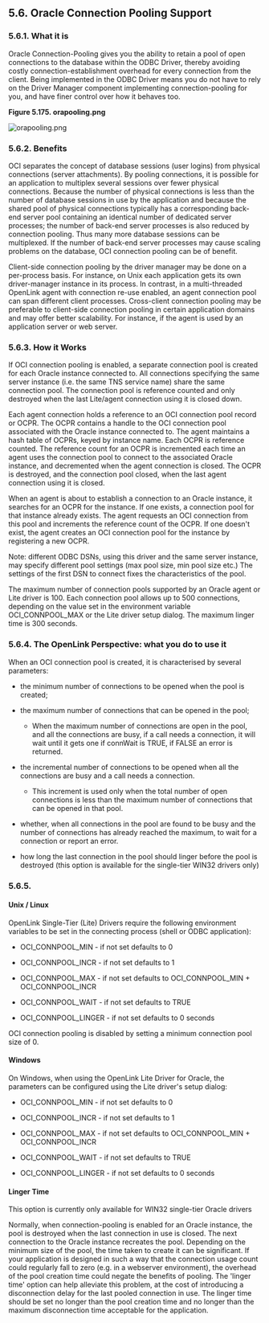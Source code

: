 <div id="lite_oraconcpoolgeneric" class="section">

<div class="titlepage">

<div>

<div>

## 5.6. Oracle Connection Pooling Support

</div>

</div>

</div>

<div id="lite_oraconpoolwhat" class="section">

<div class="titlepage">

<div>

<div>

### 5.6.1. What it is

</div>

</div>

</div>

Oracle Connection-Pooling gives you the ability to retain a pool of open
connections to the database within the ODBC Driver, thereby avoiding
costly connection-establishment overhead for every connection from the
client. Being implemented in the ODBC Driver means you do not have to
rely on the Driver Manager component implementing connection-pooling for
you, and have finer control over how it behaves too.

<div id="id44881" class="figure">

**Figure 5.175. orapooling.png**

<div class="figure-contents">

<div class="mediaobject">

![orapooling.png](images/orapooling.png)

</div>

</div>

</div>

  

</div>

<div id="lite_oraconpooladvant" class="section">

<div class="titlepage">

<div>

<div>

### 5.6.2. Benefits

</div>

</div>

</div>

OCI separates the concept of database sessions (user logins) from
physical connections (server attachments). By pooling connections, it is
possible for an application to multiplex several sessions over fewer
physical connections. Because the number of physical connections is less
than the number of database sessions in use by the application and
because the shared pool of physical connections typically has a
corresponding back-end server pool containing an identical number of
dedicated server processes; the number of back-end server processes is
also reduced by connection pooling. Thus many more database sessions can
be multiplexed. If the number of back-end server processes may cause
scaling problems on the database, OCI connection pooling can be of
benefit.

Client-side connection pooling by the driver manager may be done on a
per-process basis. For instance, on Unix each application gets its own
driver-manager instance in its process. In contrast, in a multi-threaded
OpenLink agent with connection re-use enabled, an agent connection pool
can span different client processes. Cross-client connection pooling may
be preferable to client-side connection pooling in certain application
domains and may offer better scalability. For instance, if the agent is
used by an application server or web server.

</div>

<div id="lite_oraconpoolhow" class="section">

<div class="titlepage">

<div>

<div>

### 5.6.3. How it Works

</div>

</div>

</div>

If OCI connection pooling is enabled, a separate connection pool is
created for each Oracle instance connected to. All connections
specifying the same server instance (i.e. the same TNS service name)
share the same connection pool. The connection pool is reference counted
and only destroyed when the last Lite/agent connection using it is
closed down.

Each agent connection holds a reference to an OCI connection pool record
or OCPR. The OCPR contains a handle to the OCI connection pool
associated with the Oracle instance connected to. The agent maintains a
hash table of OCPRs, keyed by instance name. Each OCPR is reference
counted. The reference count for an OCPR is incremented each time an
agent uses the connection pool to connect to the associated Oracle
instance, and decremented when the agent connection is closed. The OCPR
is destroyed, and the connection pool closed, when the last agent
connection using it is closed.

When an agent is about to establish a connection to an Oracle instance,
it searches for an OCPR for the instance. If one exists, a connection
pool for that instance already exists. The agent requests an OCI
connection from this pool and increments the reference count of the
OCPR. If one doesn't exist, the agent creates an OCI connection pool for
the instance by registering a new OCPR.

Note: different ODBC DSNs, using this driver and the same server
instance, may specify different pool settings (max pool size, min pool
size etc.) The settings of the first DSN to connect fixes the
characteristics of the pool.

The maximum number of connection pools supported by an Oracle agent or
Lite driver is 100. Each connection pool allows up to 500 connections,
depending on the value set in the environment variable OCI_CONNPOOL_MAX
or the Lite driver setup dialog. The maximum linger time is 300 seconds.

</div>

<div id="lite_oraconpooloplhow" class="section">

<div class="titlepage">

<div>

<div>

### 5.6.4. The OpenLink Perspective: what you do to use it

</div>

</div>

</div>

When an OCI connection pool is created, it is characterised by several
parameters:

<div class="itemizedlist">

- the minimum number of connections to be opened when the pool is
  created;

- the maximum number of connections that can be opened in the pool;

  <div class="itemizedlist">

  - When the maximum number of connections are open in the pool, and all
    the connections are busy, if a call needs a connection, it will wait
    until it gets one if connWait is TRUE, if FALSE an error is
    returned.

  </div>

</div>

<div class="itemizedlist">

- the incremental number of connections to be opened when all the
  connections are busy and a call needs a connection.

  <div class="itemizedlist">

  - This increment is used only when the total number of open
    connections is less than the maximum number of connections that can
    be opened in that pool.

  </div>

</div>

<div class="itemizedlist">

- whether, when all connections in the pool are found to be busy and the
  number of connections has already reached the maximum, to wait for a
  connection or report an error.

</div>

<div class="itemizedlist">

- how long the last connection in the pool should linger before the pool
  is destroyed (this option is available for the single-tier WIN32
  drivers only)

</div>

</div>

<div id="lite_oraconcpoollite" class="section">

<div class="titlepage">

<div>

<div>

### 5.6.5. 

</div>

</div>

</div>

<div id="id1369" class="section">

<div class="titlepage">

<div>

<div>

#### Unix / Linux

</div>

</div>

</div>

OpenLink Single-Tier (Lite) Drivers require the following environment
variables to be set in the connecting process (shell or ODBC
application):

<div class="itemizedlist">

- OCI_CONNPOOL_MIN - if not set defaults to 0

- OCI_CONNPOOL_INCR - if not set defaults to 1

- OCI_CONNPOOL_MAX - if not set defaults to OCI_CONNPOOL_MIN +
  OCI_CONNPOOL_INCR

- OCI_CONNPOOL_WAIT - if not set defaults to TRUE

- OCI_CONNPOOL_LINGER - if not set defaults to 0 seconds

</div>

OCI connection pooling is disabled by setting a minimum connection pool
size of 0.

</div>

<div id="id1370" class="section">

<div class="titlepage">

<div>

<div>

#### Windows

</div>

</div>

</div>

On Windows, when using the OpenLink Lite Driver for Oracle, the
parameters can be configured using the Lite driver's setup dialog:

<div class="itemizedlist">

- OCI_CONNPOOL_MIN - if not set defaults to 0

- OCI_CONNPOOL_INCR - if not set defaults to 1

- OCI_CONNPOOL_MAX - if not set defaults to OCI_CONNPOOL_MIN +
  OCI_CONNPOOL_INCR

- OCI_CONNPOOL_WAIT - if not set defaults to TRUE

- OCI_CONNPOOL_LINGER - if not set defaults to 0 seconds

</div>

</div>

<div id="id1371" class="section">

<div class="titlepage">

<div>

<div>

#### Linger Time

</div>

</div>

</div>

This option is currently only available for WIN32 single-tier Oracle
drivers

Normally, when connection-pooling is enabled for an Oracle instance, the
pool is destroyed when the last connection in use is closed. The next
connection to the Oracle instance recreates the pool. Depending on the
minimum size of the pool, the time taken to create it can be
significant. If your application is designed in such a way that the
connection usage count could regularly fall to zero (e.g. in a webserver
environment), the overhead of the pool creation time could negate the
benefits of pooling. The 'linger time' option can help alleviate this
problem, at the cost of introducing a disconnection delay for the last
pooled connection in use. The linger time should be set no longer than
the pool creation time and no longer than the maximum disconnection time
acceptable for the application.

</div>

</div>

</div>
